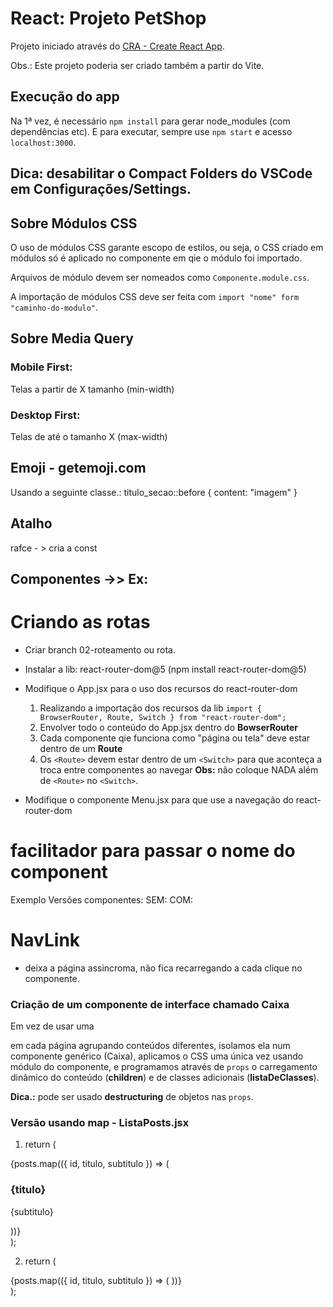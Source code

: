 # React: Projeto PetShop

Projeto iniciado através do [CRA - Create React App](https://github.com/facebook/create-react-app).

Obs.: Este projeto poderia ser criado também a partir do Vite.

## Execução do app

Na 1ª vez, é necessário `npm install` para gerar node_modules (com dependências etc).
E para executar, sempre use `npm start` e acesso `localhost:3000`.

## Dica: desabilitar o Compact Folders do VSCode em Configurações/Settings.

## Sobre Módulos CSS

O uso de módulos CSS garante escopo de estilos, ou seja, o CSS criado em módulos só é aplicado no componente em qie o módulo foi importado.

Arquivos de módulo devem ser nomeados como `Componente.module.css`.

A importação de módulos CSS deve ser feita com `import "nome" form "caminho-do-modulo"`.

## Sobre Media Query

### Mobile First:

Telas a partir de X tamanho (min-width)

### Desktop First:

Telas de até o tamanho X (max-width)

## Emoji - getemoji.com

Usando a seguinte classe.: titulo_secao::before { content: "imagem" }

## Atalho

rafce - > cria a const

## Componentes ->> Ex: <ListaPosts />

# Criando as rotas

- Criar branch 02-roteamento ou rota.

- Instalar a lib: react-router-dom@5 (npm install react-router-dom@5)

- Modifique o App.jsx para o uso dos recursos do react-router-dom

  1. Realizando a importação dos recursos da lib
     `import { BrowserRouter, Route, Switch } from "react-router-dom";`
  2. Envolver todo o conteúdo do App.jsx dentro do **BowserRouter**
  3. Cada componente qie funciona como "página ou tela" deve estar dentro de um **Route**
  4. Os `<Route>` devem estar dentro de um `<Switch>` para que aconteça a troca entre componentes ao navegar
     **Obs:** não coloque NADA além de `<Route>` no `<Switch>`.

- Modifique o componente Menu.jsx para que use a navegação do react-router-dom

# facilitador para passar o nome do component

Exemplo Versões componentes:
SEM: <Route exact path="/"> <Home /> </Route>
COM: <Route exact path="/" component={Home}> </Route>

# NavLink

- deixa a página assincroma, não fica recarregando a cada clique no componente.

### Criação de um componente de interface chamado Caixa

Em vez de usar uma <div> em cada página agrupando conteúdos diferentes, isolamos ela num componente genérico (Caixa), aplicamos o CSS uma única vez usando módulo do componente, e programamos através de `props` o carregamento dinâmico do conteúdo (**children**) e de classes adicionais (**listaDeClasses**).

**Dica.:** pode ser usado **destructuring** de objetos nas `props`.

### Versão usando map - ListaPosts.jsx

1.  return (
  <div className={estilos.lista_posts}>
    {posts.map(({ id, titulo, subtitulo }) => (
      <article key={id} className={estilos.post}>
      <h3>{titulo}</h3>
      <p>{subtitulo}</p>
    </article>
    ))}
  </div>
);

2.  return (
   <div className={estilos.lista_posts}>
      {posts.map(({ id, titulo, subtitulo }) => (
         <Artigo key={id} titulo={titulo} subtitulo={subtitulo}></Artigo>
      ))}
   </div>
);
